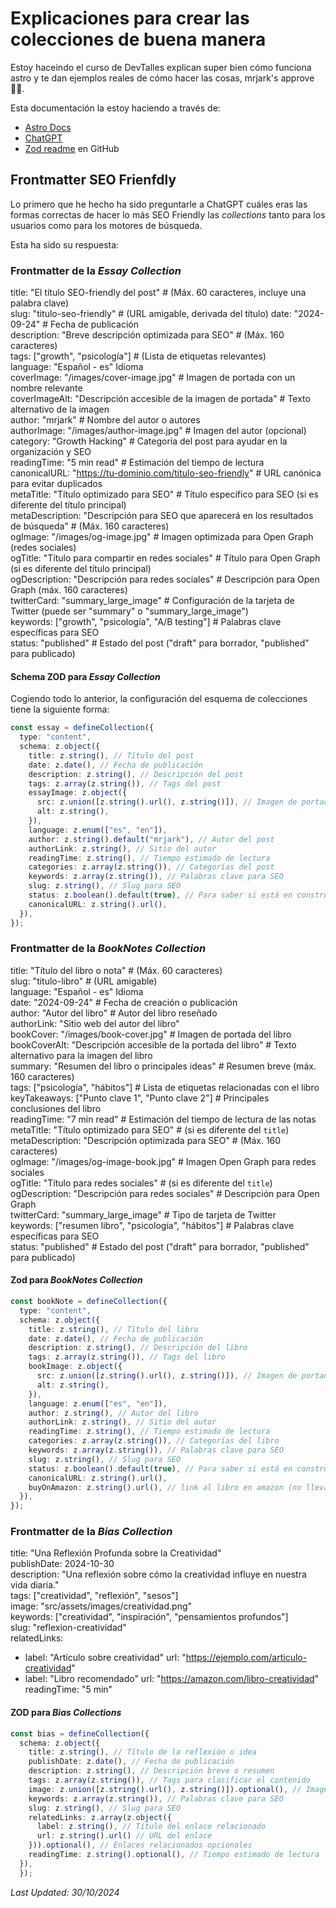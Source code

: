 # Explicaciones para crear las colecciones de buena manera

Estoy haceindo el curso de DevTalles explican super bien cómo funciona astro y te dan ejemplos reales de cómo hacer las cosas, mrjark's approve 👍🏽.

Esta documentación la estoy haciendo a través de:

- [Astro Docs](https://docs.astro.build/en/guides/content-collections/)
- [ChatGPT](https://chatgpt.com/)
- [Zod readme](https://github.com/colinhacks/zod) en GitHub

## Frontmatter SEO Frienfdly

Lo primero que he hecho ha sido preguntarle a ChatGPT cuáles eras las formas correctas de hacer lo más SEO Friendly las _collections_ tanto para los usuarios como para los motores de búsqueda.

Esta ha sido su respuesta:

### Frontmatter de la _Essay Collection_

title: "El título SEO-friendly del post" # (Máx. 60 caracteres, incluye una palabra clave)<br>
slug: "titulo-seo-friendly" # (URL amigable, derivada del título) date: "2024-09-24" # Fecha de publicación<br>
description: "Breve descripción optimizada para SEO" # (Máx. 160 caracteres)<br>
tags: ["growth", "psicología"] # (Lista de etiquetas relevantes)<br>
language: "Español - es" Idioma<br>
coverImage: "/images/cover-image.jpg" # Imagen de portada con un nombre relevante<br>
coverImageAlt: "Descripción accesible de la imagen de portada" # Texto alternativo de la imagen<br>
author: "mrjark" # Nombre del autor o autores<br>
authorImage: "/images/author-image.jpg" # Imagen del autor (opcional)<br>
category: "Growth Hacking" # Categoría del post para ayudar en la organización y SEO<br>
readingTime: "5 min read" # Estimación del tiempo de lectura<br>
canonicalURL: "https://tu-dominio.com/titulo-seo-friendly" # URL canónica para evitar duplicados<br>
metaTitle: "Título optimizado para SEO" # Título específico para SEO (si es diferente del título principal)<br>
metaDescription: "Descripción para SEO que aparecerá en los resultados de búsqueda" # (Máx. 160 caracteres)<br>
ogImage: "/images/og-image.jpg" # Imagen optimizada para Open Graph (redes sociales)<br>
ogTitle: "Título para compartir en redes sociales" # Título para Open Graph (si es diferente del título principal)<br>
ogDescription: "Descripción para redes sociales" # Descripción para Open Graph (máx. 160 caracteres)<br>
twitterCard: "summary_large_image" # Configuración de la tarjeta de Twitter (puede ser "summary" o "summary_large_image")<br>
keywords: ["growth", "psicología", "A/B testing"] # Palabras clave específicas para SEO<br>
status: "published" # Estado del post ("draft" para borrador, "published" para publicado)<br>

#### Schema ZOD para _Essay Collection_

Cogiendo todo lo anterior, la configuración del esquema de colecciones tiene la siguiente forma:

```typescript
const essay = defineCollection({
  type: "content",
  schema: z.object({
    title: z.string(), // Título del post
    date: z.date(), // Fecha de publicación
    description: z.string(), // Descripción del post
    tags: z.array(z.string()), // Tags del post
    essayImage: z.object({
      src: z.union([z.string().url(), z.string()]), // Imagen de portada que puedo coger de una url o de una que tenga en mi librería
      alt: z.string(),
    }),
    language: z.enum(["es", "en"]),
    author: z.string().default("mrjark"), // Autor del post
    authorLink: z.string(), // Sitio del autor
    readingTime: z.string(), // Tiempo estimado de lectura
    categories: z.array(z.string()), // Categorías del post
    keywords: z.array(z.string()), // Palabras clave para SEO
    slug: z.string(), // Slug para SEO
    status: z.boolean().default(true), // Para saber si está en construcción
    canonicalURL: z.string().url(),
  }),
});
```

### Frontmatter de la _BookNotes Collection_

title: "Título del libro o nota" # (Máx. 60 caracteres)<br>
slug: "titulo-libro" # (URL amigable)<br>
language: "Español - es" Idioma<br>
date: "2024-09-24" # Fecha de creación o publicación<br>
author: "Autor del libro" # Autor del libro reseñado<br>
authorLink: "Sitio web del autor del libro"<br>
bookCover: "/images/book-cover.jpg" # Imagen de portada del libro<br>
bookCoverAlt: "Descripción accesible de la portada del libro" # Texto alternativo para la imagen del libro<br>
summary: "Resumen del libro o principales ideas" # Resumen breve (máx. 160 caracteres)<br>
tags: ["psicología", "hábitos"] # Lista de etiquetas relacionadas con el libro<br>
keyTakeaways: ["Punto clave 1", "Punto clave 2"] # Principales conclusiones del libro<br>
readingTime: "7 min read" # Estimación del tiempo de lectura de las notas<br>
metaTitle: "Título optimizado para SEO" # (si es diferente del `title`)<br>
metaDescription: "Descripción optimizada para SEO" # (Máx. 160 caracteres)<br>
ogImage: "/images/og-image-book.jpg" # Imagen Open Graph para redes sociales<br>
ogTitle: "Título para redes sociales" # (si es diferente del `title`)<br>
ogDescription: "Descripción para redes sociales" # Descripción para Open Graph<br>
twitterCard: "summary_large_image" # Tipo de tarjeta de Twitter<br>
keywords: ["resumen libro", "psicología", "hábitos"] # Palabras clave específicas para SEO<br>
status: "published" # Estado del post ("draft" para borrador, "published" para publicado)<br>

#### Zod para _BookNotes Collection_

```typescript
const bookNote = defineCollection({
  type: "content",
  schema: z.object({
    title: z.string(), // Título del libro
    date: z.date(), // Fecha de publicación
    description: z.string(), // Descripción del libro
    tags: z.array(z.string()), // Tags del libro
    bookImage: z.object({
      src: z.union([z.string().url(), z.string()]), // Imagen de portada que puedo coger de una url o de una que tenga en mi librería
      alt: z.string(),
    }),
    language: z.enum(["es", "en"]),
    author: z.string(), // Autor del libro
    authorLink: z.string(), // Sitio del autor
    readingTime: z.string(), // Tiempo estimado de lectura
    categories: z.array(z.string()), // Categorías del libro
    keywords: z.array(z.string()), // Palabras clave para SEO
    slug: z.string(), // Slug para SEO
    status: z.boolean().default(true), // Para saber si está en construcción
    canonicalURL: z.string().url(),
    buyOnAmazon: z.string().url(), // link al libro en amazon (no lleva código de referidos)
  }),
});
```

### Frontmatter de la _Bias Collection_

title: "Una Reflexión Profunda sobre la Creatividad"<br>
publishDate: 2024-10-30<br>
description: "Una reflexión sobre cómo la creatividad influye en nuestra vida diaria."<br>
tags: ["creatividad", "reflexión", "sesos"]<br>
image: "src/assets/images/creatividad.png"<br>
keywords: ["creatividad", "inspiración", "pensamientos profundos"]<br>
slug: "reflexion-creatividad"<br>
relatedLinks:
  - label: "Artículo sobre creatividad"
    url: "https://ejemplo.com/articulo-creatividad"
  - label: "Libro recomendado"
    url: "https://amazon.com/libro-creatividad"
readingTime: "5 min"

#### ZOD para _Bias Collections_

```typescript
const bias = defineCollection({
  schema: z.object({
    title: z.string(), // Título de la reflexión o idea
    publishDate: z.date(), // Fecha de publicación
    description: z.string(), // Descripción breve o resumen
    tags: z.array(z.string()), // Tags para clasificar el contenido
    image: z.union([z.string().url(), z.string()]).optional(), // Imagen de portada (URL externa o local)
    keywords: z.array(z.string()), // Palabras clave para SEO
    slug: z.string(), // Slug para SEO
    relatedLinks: z.array(z.object({
      label: z.string(), // Título del enlace relacionado
      url: z.string().url() // URL del enlace
    })).optional(), // Enlaces relacionados opcionales
    readingTime: z.string().optional(), // Tiempo estimado de lectura
  }),
  });
```

_Last Updated: 30/10/2024_
